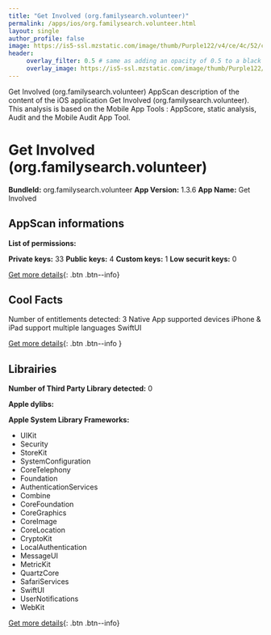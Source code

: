 ```yaml
---
title: "Get Involved (org.familysearch.volunteer)"
permalink: /apps/ios/org.familysearch.volunteer.html
layout: single
author_profile: false
image: https://is5-ssl.mzstatic.com/image/thumb/Purple122/v4/ce/4c/52/ce4c523e-94d7-5133-7bd8-29a81e066d6b/AppIcon-0-1x_U007emarketing-0-8-0-85-220.png/512x512bb.jpg
header: 
     overlay_filter: 0.5 # same as adding an opacity of 0.5 to a black background
     overlay_image: https://is5-ssl.mzstatic.com/image/thumb/Purple122/v4/ce/4c/52/ce4c523e-94d7-5133-7bd8-29a81e066d6b/AppIcon-0-1x_U007emarketing-0-8-0-85-220.png/512x512bb.jpg
---
```

Get Involved (org.familysearch.volunteer) AppScan description of the content of the iOS application Get Involved (org.familysearch.volunteer). This analysis is based on the Mobile App Tools : AppScore, static analysis, Audit and the Mobile Audit App Tool.

# Get Involved (org.familysearch.volunteer)

**BundleId:** org.familysearch.volunteer
**App Version:** 1.3.6
**App Name:** Get Involved


## AppScan informations 

**List of permissions:** 
  
  
**Private keys:** 33
**Public keys:** 4
**Custom keys:** 1
**Low securit keys:** 0
  
[Get more details](/pricing.html){: .btn .btn--info}

## Cool Facts

Number of entitlements detected: 3
Native App
supported devices iPhone & iPad
support multiple languages
SwiftUI
  
[Get more details](/pricing.html){: .btn .btn--info }

## Librairies 
**Number of Third Party Library detected:** 0


**Apple dylibs:**


**Apple System Library Frameworks:**
- UIKit
- Security
- StoreKit
- SystemConfiguration
- CoreTelephony
- Foundation
- AuthenticationServices
- Combine
- CoreFoundation
- CoreGraphics
- CoreImage
- CoreLocation
- CryptoKit
- LocalAuthentication
- MessageUI
- MetricKit
- QuartzCore
- SafariServices
- SwiftUI
- UserNotifications
- WebKit


  
[Get more details](/pricing.html){: .btn .btn--info}

